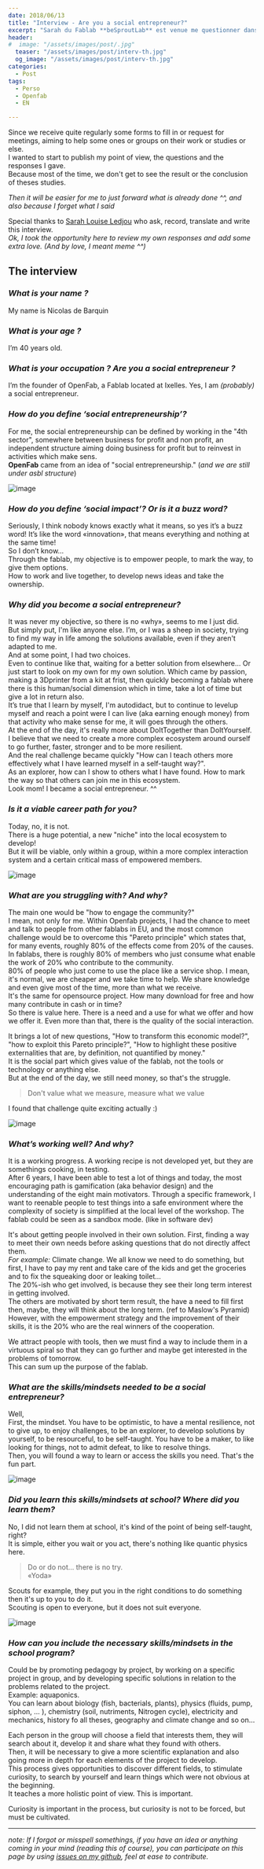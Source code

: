 ```yaml
---
date: 2018/06/13
title: "Interview - Are you a social entrepreneur?"
excerpt: "Sarah du Fablab **beSproutLab** est venue me questionner dans le cadre d'un mooc Acumen orienté sur le Human centered design"
header:
#  image: "/assets/images/post/.jpg"
  teaser: "/assets/images/post/interv-th.jpg"
  og_image: "/assets/images/post/interv-th.jpg"
categories:
  - Post
tags:
  - Perso
  - Openfab
  - EN

---
```

Since we receive quite regularly some forms to fill in or request for meetings, aiming to help some ones or groups on their work or studies or else.  
I wanted to start to publish my point of view, the questions and the responses I gave.  
Because most of the time, we don't get to see the result or the conclusion of theses studies.

_Then it will be easier for me to just forward what is already done ^^, and also because I forget what I said_

Special thanks to [Sarah Louise Ledjou](https://github.com/Valonlisbeth) who ask, record, translate and write this interview.  
_Ok, I took the opportunity here to review my own responses and add some extra love. (And by love, I meant meme ^^)_



## The interview

### _What is your name ?_

My name is Nicolas de Barquin

### _What is your age ?_

I’m 40 years old.

### _What is your occupation ? Are you a social entrepreneur ?_

I’m the founder of OpenFab, a Fablab located at Ixelles. Yes, I am _(probably)_ a social entrepreneur.  

### _How do you define ‘social entrepreneurship’?_

For me, the social entrepreneurship can be defined by working in the "4th sector", somewhere between business for profit and non profit, an independent structure aiming doing business for profit but to reinvest in activities which make sens.  
**OpenFab** came from an idea of "social entrepreneurship." (_and we are still under asbl structure_)

![image](https://user-images.githubusercontent.com/12049360/41367226-b371da40-6f3e-11e8-9c0c-ecfb4f220688.png)

### _How do you define ‘social impact’? Or is it a buzz word?_

Seriously, I think nobody knows exactly what it means, so yes it’s a buzz word! It’s like the word «innovation», that means everything and nothing at the same time!  
So I don’t know…  
Through the fablab, my objective is to empower people, to mark the way, to give them options.  
How to work and live together, to develop news ideas and take the ownership.

### _Why did you become a social entrepreneur?_

It was never my objective, so there is no «why», seems to me I just did.  
But simply put, I'm like anyone else. I’m, or I was a sheep in society, trying to find my way in life among the solutions available, even if they aren't adapted to me.  
And at some point, I had two choices.  
Even to continue like that, waiting for a better solution from elsewhere...
Or just start to look on my own for my own solution. Which came by passion, making a 3Dprinter from a kit at frist, then quickly becoming a fablab where there is this human/social dimension which in time, take a lot of time but give a lot in return also.  
It’s true that I learn by myself, I'm autodidact, but to continue to levelup myself and reach a point were I can live (aka earning enough money) from that activity who make sense for me, it will goes through the others.  
At the end of the day, it's really more about DoItTogether than DoItYourself.  
I believe that we need to create a more complex ecosystem around ourself to go further, faster, stronger and to be more resilient.  
And the real challenge became quickly "How can I teach others more effectively what I have learned myself in a self-taught way?".  
As an explorer, how can I show to others what I have found. How to mark the way so that others can join me in this ecosystem.  
Look mom! I became a social entrepreneur. ^^

### _Is it a viable career path for you?_

Today, no, it is not.  
There is a huge potential, a new "niche" into the local ecosystem to develop!  
But it will be viable, only within a group, within a more complex interaction system and a certain critical mass of empowered members.

![image](https://user-images.githubusercontent.com/12049360/41371198-e78fd9f2-6f49-11e8-8314-50a32fe1b072.png)

### _What are you struggling with? And why?_

The main one would be "how to engage the community?"  
I mean, not only for me. Within Openfab projects, I had the chance to meet and talk to people from other fablabs in EU, and the most common challenge would be to overcome this "Pareto principle" which states that, for many events, roughly 80% of the effects come from 20% of the causes. In fablabs, there is roughly 80% of members who just consume what enable the work of 20% who contribute to the community.  
80% of people who just come to use the place like a service shop. I mean, it's normal, we are cheaper and we take time to help. We share knowledge and even give most of the time, more than what we receive.  
It's the same for opensource project. How many download for free and how many contribute in cash or in time?  
So there is value here. There is a need and a use for what we offer and how we offer it. Even more than that, there is the quality of the social interaction.

It brings a lot of new questions, "How to transform this economic model?", "how to exploit this Pareto principle?", "How to highlight these positive externalities that are, by definition, not quantified by money."  
It is the social part which gives value of the fablab, not the tools or technology or anything else.  
But at the end of the day, we still need money, so that's the struggle.
> Don't value what we measure, measure what we value

I found that challenge quite exciting actually :)

![image](https://user-images.githubusercontent.com/12049360/41373567-030a9274-6f51-11e8-85de-0f410ccb6032.png)

### _What’s working well? And why?_

It is a working progress. A working recipe is not developed yet, but they are somethings cooking, in testing.  
After 6 years, I have been able to test a lot of things and today, the most encouraging path is gamification (aka behavior design) and the understanding of the eight main motivators. Through a specific framework, I want to reenable people to test things into a safe environment where the complexity of society is simplified at the local level of the workshop. The fablab could be seen as a sandbox mode. (like in software dev)  

It's about getting people involved in their own solution.
First, finding a way to meet their own needs before asking questions that do not directly affect them.  
_For example:_ Climate change. We all know we need to do something, but first, I have to pay my rent and take care of the kids and get the groceries and to fix the squeaking door or leaking toilet...  
The 20%-ish who get involved, is because they see their long term interest in getting involved.  
The others are motivated by short term result, the have a need to fill first then, maybe, they will think about the long term. (ref to Maslow's Pyramid)  
However, with the empowerment strategy and the improvement of their skills, it is the 20% who are the real winners of the cooperation.  

We attract people with tools, then we must find a way to include them in a virtuous spiral so that they can go further and maybe get interested in the problems of tomorrow.  
This can sum up the purpose of the fablab.  

### _What are the skills/mindsets needed to be a social entrepreneur?_

Well,  
First, the mindset. You have to be optimistic, to have a mental resilience, not to give up, to enjoy challenges, to be an explorer, to develop solutions by yourself, to be resourceful, to be self-taught. You have to be a maker, to like looking for things, not to admit defeat, to like to resolve things.  
Then, you will found a way to learn or access the skills you need. That's the fun part.

![image](https://user-images.githubusercontent.com/12049360/41406823-ccef79b6-6fcd-11e8-98cb-d3cd679f257f.png)

### _Did you learn this skills/mindsets at school? Where did you learn them?_

No, I did not learn them at school, it's kind of the point of being self-taught, right?  
It is simple, either you wait or you act, there's nothing like quantic physics here.
> Do or do not... there is no try.  
«Yoda»

Scouts for example, they put you in the right conditions to do something then it's up to you to do it.  
Scouting is open to everyone, but it does not suit everyone.

![image](https://user-images.githubusercontent.com/12049360/41407146-d6518fca-6fce-11e8-87da-6722acf49dc8.png)

### _How can you include the necessary skills/mindsets in the school program?_

Could be by promoting pedagogy by project, by working on a specific project in group, and by developing specific solutions in relation to the problems related to the project.  
Example: aquaponics.  
You can learn about biology (fish, bacterials, plants), physics (fluids, pump, siphon, ... ), chemistry (soil, nutriments, Nitrogen cycle), electricity and mechanics, history fo all theses, geography and climate change and so on...    

Each person in the group will choose a field that interests them, they will search about it, develop it and share what they found with others.  
Then, it will be necessary to give a more scientific explanation and also going more in depth for each elements of the project to develop.  
This process gives opportunities to discover different fields, to stimulate curiosity, to search by yourself and learn things which were not obvious at the beginning.  
It teaches a more holistic point of view. This is important.  

Curiosity is important in the process, but curiosity is not to be forced, but must be cultivated.  

---
*note: If I forgot or misspell somethings, if you have an idea or anything coming in your mind (reading this of course), you can participate on this page by using [issues on my github](https://github.com/nicolasdb/nicolasdb.github.io/issues/), feel at ease to contribute.*
